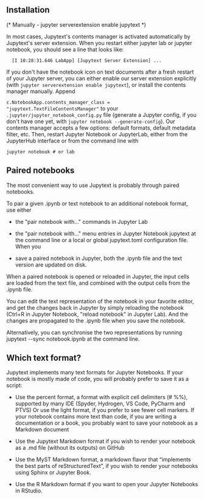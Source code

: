 ## Installation

(* Manually - jupyter serverextension enable jupytext *)

In most cases, Jupytext's contents manager is activated automatically by
Jupytext's server extension. When you restart either jupyter lab or jupyter
notebook, you should see a line that looks like:

```
  [I 10:28:31.646 LabApp] [Jupytext Server Extension] ...
```

If you don't have the notebook icon on text documents after a fresh restart of
your Jupyter server, you can either enable our server extension explicitly
(with `jupyter serverextension enable jupytext`), or install the contents
manager manually. Append

`c.NotebookApp.contents_manager_class = "jupytext.TextFileContentsManager"` to
your `.jupyter/jupyter_notebook_config.py` file (generate a Jupyter config, if
you don't have one yet, with `jupyter notebook --generate-config`). Our contents
manager accepts a few options: default formats, default metadata filter, etc.
Then, restart Jupyter Notebook or JupyterLab, either from the JupyterHub
interface or from the command line with

```
jupyter notebook # or lab
```

## Paired notebooks

The most convenient way to use Jupytext is probably through paired notebooks.

To pair a given .ipynb or text notebook to an additional notebook format, use
either

* the "pair notebook with..." commands in Jupyter Lab

* the "pair notebook with..." menu entries in Jupyter Notebook jupytext at the
command line or a local or global jupytext.toml configuration file. When you

* save a paired notebook in Jupyter, both the .ipynb file and the text version
are updated on disk.

When a paired notebook is opened or reloaded in Jupyter, the input cells are
loaded from the text file, and combined with the output cells from the .ipynb
file.

You can edit the text representation of the notebook in your favorite editor,
and get the changes back in Jupyter by simply reloading the notebook (Ctrl+R
in Jupyter Notebook, "reload notebook" in Jupyter Lab). And the changes are
propagated to the .ipynb file when you save the notebook.

Alternatively, you can synchronise the two representations by running jupytext
--sync notebook.ipynb at the command line.

## Which text format? 

Jupytext implements many text formats for Jupyter Notebooks. If your notebook
is mostly made of code, you will probably prefer to save it as a script:

* Use the percent format, a format with explicit cell delimiters (# %%),
supported by many IDE (Spyder, Hydrogen, VS Code, PyCharm and PTVS) Or use the
light format, if you prefer to see fewer cell markers. If your notebook
contains more text than code, if you are writing a documentation or a book,
you probably want to save your notebook as a Markdown document

* Use the Jupytext Markdown format if you wish to render your notebook as a .md
file (without its outputs) on GitHub

* Use the MyST Markdown format, a markdown flavor that “implements the best
parts of reStructuredText”, if you wish to render your notebooks using Sphinx
or Jupyter Book.

* Use the R Markdown format if you want to open your Jupyter Notebooks in
RStudio.


